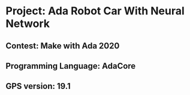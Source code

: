 # Project: Ada Robot Car With Neural Network
## Contest: Make with Ada 2020  
## Programming Language: AdaCore 
## GPS version: 19.1